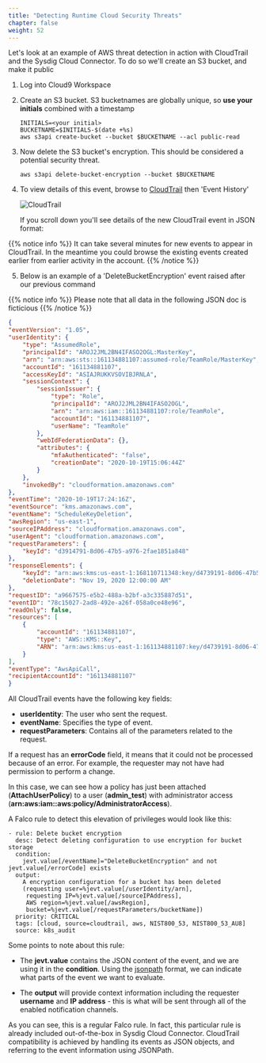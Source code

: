 ```yaml
---
title: "Detecting Runtime Cloud Security Threats"
chapter: false
weight: 52
---
```


Let's look at an example of AWS threat detection in action with CloudTrail and the Sysdig Cloud Connector.  To do so we'll create an S3 bucket, and make it public

1. Log into Cloud9 Workspace
2. Create an S3 bucket. S3 bucketnames are globally unique, so **use your initials** combined with a timestamp

    ```
    INITIALS=<your initial>
    BUCKETNAME=$INITIALS-$(date +%s)
    aws s3api create-bucket --bucket $BUCKETNAME --acl public-read
    ```

3. Now delete the S3 bucket's encryption.  This should be considered a potential security threat.

    ```
    aws s3api delete-bucket-encryption --bucket $BUCKETNAME
    ```

4. To view details of this event, browse to [CloudTrail](https://console.aws.amazon.com/cloudtrail/home) then 'Event History'

    ![CloudTrail](/images/50_module_3/cloudtrail01.png)

    If you scroll down you'll see details of the new CloudTrail event in JSON format:

{{% notice info %}}
It can take several minutes for new events to appear in CloudTrail. In the meantime you could browse the existing events created earlier from earlier activity in the account.
{{% /notice %}}

5. Below is an example of a 'DeleteBucketEncryption' event raised after our previous command

{{% notice info %}}
Please note that all data in the following JSON doc is ficticious
{{% /notice %}}

```JSON
{
"eventVersion": "1.05",
"userIdentity": {
    "type": "AssumedRole",
    "principalId": "AROJ2JML2BN4IFASO2OGL:MasterKey",
    "arn": "arn:aws:sts::161134881107:assumed-role/TeamRole/MasterKey",
    "accountId": "161134881107",
    "accessKeyId": "ASIAJRUKKVSOVIBJRNLA",
    "sessionContext": {
        "sessionIssuer": {
            "type": "Role",
            "principalId": "AROJ2JML2BN4IFASO2OGL",
            "arn": "arn:aws:iam::161134881107:role/TeamRole",
            "accountId": "161134881107",
            "userName": "TeamRole"
        },
        "webIdFederationData": {},
        "attributes": {
            "mfaAuthenticated": "false",
            "creationDate": "2020-10-19T15:06:44Z"
        }
    },
    "invokedBy": "cloudformation.amazonaws.com"
},
"eventTime": "2020-10-19T17:24:16Z",
"eventSource": "kms.amazonaws.com",
"eventName": "ScheduleKeyDeletion",
"awsRegion": "us-east-1",
"sourceIPAddress": "cloudformation.amazonaws.com",
"userAgent": "cloudformation.amazonaws.com",
"requestParameters": {
    "keyId": "d3914791-8d06-47b5-a976-2fae1851a848"
},
"responseElements": {
    "keyId": "arn:aws:kms:us-east-1:168110711348:key/d4739191-8d06-47b5-a976-21a8fe1854a8",
    "deletionDate": "Nov 19, 2020 12:00:00 AM"
},
"requestID": "a9667575-e5b2-488a-b2bf-a3c335887d51",
"eventID": "78c15027-2ad8-492e-a26f-058a0ce48e96",
"readOnly": false,
"resources": [
    {
        "accountId": "161134881107",
        "type": "AWS::KMS::Key",
        "ARN": "arn:aws:kms:us-east-1:161134881107:key/d4739191-8d06-47b5-a976-21a8fe1854a8"
    }
],
"eventType": "AwsApiCall",
"recipientAccountId": "161134881107"
}
```

All CloudTrail events have the following key fields:

- **userIdentity**: The user who sent the request.
- **eventName**: Specifies the type of event.
- **requestParameters**: Contains all of the parameters related to the request.

If a request has an **errorCode** field, it means that it could not be processed because of an error. For example, the requester may not have had permission to perform a change.

In this case, we can see how a policy has just been attached (**AttachUserPolicy**) to a user (**admin_test**) with administrator access (**arn:aws:iam::aws:policy/AdministratorAccess**).

A Falco rule to detect this elevation of privileges would look like this:


```
- rule: Delete bucket encryption
  desc: Detect deleting configuration to use encryption for bucket storage
  condition:
    jevt.value[/eventName]="DeleteBucketEncryption" and not jevt.value[/errorCode] exists
  output:
    A encryption configuration for a bucket has been deleted
    (requesting user=%jevt.value[/userIdentity/arn],
     requesting IP=%jevt.value[/sourceIPAddress],
     AWS region=%jevt.value[/awsRegion],
     bucket=%jevt.value[/requestParameters/bucketName])
  priority: CRITICAL
  tags: [cloud, source=cloudtrail, aws, NIST800_53, NIST800_53_AU8]
  source: k8s_audit
```

Some points to note about this rule:

 - The **jevt.value** contains the JSON content of the event, and we are using it in the **condition**. Using the [jsonpath](https://jsonpath.com/) format, we can indicate what parts of the event we want to evaluate.

 - The **output** will provide context information including the requester **username** and **IP address** - this is what will be sent through all of the enabled notification channels.

As you can see, this is a regular Falco rule. In fact, this particular rule is already included out-of-the-box in Sysdig Cloud Connector. CloudTrail compatibility is achieved by handling its events as JSON objects, and referring to the event information using JSONPath.

